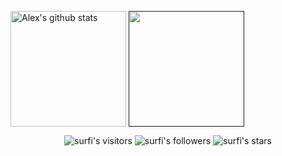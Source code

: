 <!--
### Hi there 👋 I am a student at 21 school (Ecole 42) in Moscow
-->
<!--
**aposipov/aposipov** is a ✨ _special_ ✨ repository because its `README.md` (this file) appears on your GitHub profile.

Here are some ideas to get you started:

- 🔭 I’m currently working on ...
- 🌱 I’m currently learning ...
- 👯 I’m looking to collaborate on ...
- 🤔 I’m looking for help with ...
- 💬 Ask me about ...
- 📫 How to reach me: ...
- 😄 Pronouns: ...
- ⚡ Fun fact: ...
-->
<!--
## 💼 Skills and Tools:  
<img align="left" alt="HTML5" width="30px" src="https://smile-emoji.ru/wp-content/uploads/site-images/discord/3f08359004f21963e7fc5f7c51139433.png" />
<img align="left" alt="CSS" width="22px" src="https://caglarbostanci.com.tr/wp-content/uploads/2017/04/CSS-caglarbostanci-com-tr.png" />
<img align="left" alt="Bootstrap" width="30px" src="https://s3-us-west-1.amazonaws.com/daviduli-main/assets/logos/development/Bootstrap+Badge.png" />  
</br>  
-->

<!--  
##  
- [x] Debian, Ubuntu, Fedora
- [ ] Bash
- [ ] QlickView, PowerBi, TableAu
- [ ] Docker, Docker-compose   
- [ ] Kubernetes
- [ ] VirtualBox, KVM
- [ ] CI/CD
- [ ] API
- [ ] SQL, PostgreSQL
- [ ] Python  

## 📌 Pinned Repositories  
<p align="center">
<a href="https://github.com/aposipov/42cursus">
  <img align="center" src="https://github-readme-stats.vercel.app/api/pin/?username=aposipov&repo=42cursus&theme=buefy" />
</a>
<a href="https://github.com/aposipov/linux-set">
  <img align="center" src="https://github-readme-stats.vercel.app/api/pin/?username=aposipov&repo=linux-set&theme=buefy" />
</a> </p>
-->    
<!--
## &#x1f4c8; GitHub Stats  
old theme = buefy
-->
<a href="https://github-readme-stats.vercel.app/api?username=aposipov"><img align="center" src="https://github-readme-stats.vercel.app/api?username=aposipov&show_icons=true&include_all_commits=true&theme=github_dark&hide_border=true" alt="Alex's github stats" style="max-width: 90%;" height="185" /></a> <a href=""><img align="center" src="https://github-readme-stats.vercel.app/api/top-langs/?username=aposipov&layout=compact&theme=dark&hide_border=true" style="max-width: 100%;" height="185" /></a> 
<!--
| ------------- | ------------- |  
-->  
<p align="center">
<img alt="surfi's visitors" src="https://komarev.com/ghpvc/?username=aposipov&color=blue&style=flat&label=visitors" />
<img alt="surfi's followers" src="https://img.shields.io/github/followers/aposipov?color=blue" />
<img alt="surfi's stars" src="https://img.shields.io/github/stars/aposipov?color=blue" />
</p>  

<!--
---  
<h3 align="center">
	I would be really happy if you star 🌟 my repositories if they were useful to you !
</h3>
-->
